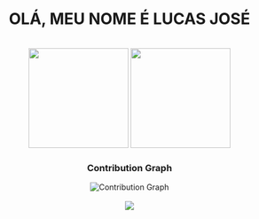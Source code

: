 




<h1 align="center">OLÁ, MEU NOME É LUCAS JOSÉ</h1>

<br>

<div align="center">
  <img height="180em" src="https://github-readme-stats.vercel.app/api?username=lucasjosee&show_icons=true&theme=tokyonight&include_all_commits=true&count_private=true"/>
  <img height="180em" src="https://github-readme-stats.vercel.app/api/top-langs/?username=lucasjosee&layout=compact&langs_count=7&theme=tokyonight"/>
</div>

<div align="center">
  <h3>Contribution Graph</h3>
  <img src="https://github-readme-activity-graph.vercel.app/graph?username=lucasjosee&theme=react-dark&hide_border=true" alt="Contribution Graph"/>
</div>

<br>

<div align="center"> 
  <a href="https://www.linkedin.com/in/lucas-josé-souza-rodrigues-58a507339" target="_blank"><img src="https://img.shields.io/badge/-LinkedIn-%230077B5?style=for-the-badge&logo=linkedin&logoColor=white" target="_blank"></a> 
</div>

